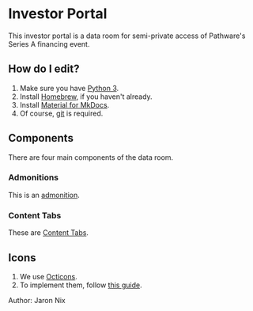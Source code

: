 # Investor Portal
This investor portal is a data room for semi-private access of Pathware's Series A financing event.

## How do I edit?
1. Make sure you have [Python 3](https://docs.python-guide.org/starting/install3/osx/).
2. Install [Homebrew](https://brew.sh), if you haven't already.
3. Install [Material for MkDocs](https://squidfunk.github.io/mkdocs-material/getting-started/).
4. Of course, [git](https://medium.com/@brlewis/start-using-gitlab-on-osx-52be5243fcc) is required.

## Components
There are four main components of the data room.

### Admonitions
This is an [admonition](https://squidfunk.github.io/mkdocs-material/reference/admonitions/#admonition).

### Content Tabs
These are [Content Tabs](https://squidfunk.github.io/mkdocs-material/reference/content-tabs/).

## Icons
1. We use [Octicons](https://primer.style/octicons/). 
2. To implement them, follow [this guide](https://squidfunk.github.io/mkdocs-material/reference/icons-emojis/#emoji).

Author: Jaron Nix
